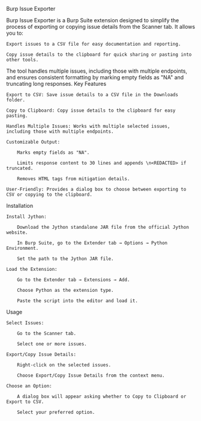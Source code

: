 Burp Issue Exporter

Burp Issue Exporter is a Burp Suite extension designed to simplify the process of exporting or copying issue details from the Scanner tab. It allows you to:

    Export issues to a CSV file for easy documentation and reporting.

    Copy issue details to the clipboard for quick sharing or pasting into other tools.

The tool handles multiple issues, including those with multiple endpoints, and ensures consistent formatting by marking empty fields as "NA" and truncating long responses.
Key Features

    Export to CSV: Save issue details to a CSV file in the Downloads folder.

    Copy to Clipboard: Copy issue details to the clipboard for easy pasting.

    Handles Multiple Issues: Works with multiple selected issues, including those with multiple endpoints.

    Customizable Output:

        Marks empty fields as "NA".

        Limits response content to 30 lines and appends \n<REDACTED> if truncated.

        Removes HTML tags from mitigation details.

    User-Friendly: Provides a dialog box to choose between exporting to CSV or copying to the clipboard.

Installation

    Install Jython:

        Download the Jython standalone JAR file from the official Jython website.

        In Burp Suite, go to the Extender tab → Options → Python Environment.

        Set the path to the Jython JAR file.

    Load the Extension:

        Go to the Extender tab → Extensions → Add.

        Choose Python as the extension type.

        Paste the script into the editor and load it.

Usage

    Select Issues:

        Go to the Scanner tab.

        Select one or more issues.

    Export/Copy Issue Details:

        Right-click on the selected issues.

        Choose Export/Copy Issue Details from the context menu.

    Choose an Option:

        A dialog box will appear asking whether to Copy to Clipboard or Export to CSV.

        Select your preferred option.
